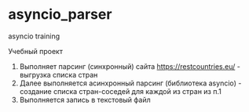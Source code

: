 # asyncio_parser
asyncio training

Учебный проект

1. Выполняет парсинг (синхронный) сайта https://restcountries.eu/ - выгрузка списка стран
2. Далее выполняется асинхронный парсинг (библиотека asyncio) - создание списка стран-соседей для каждой из стран из п.1
3. Выполняется запись в текстовый файл
